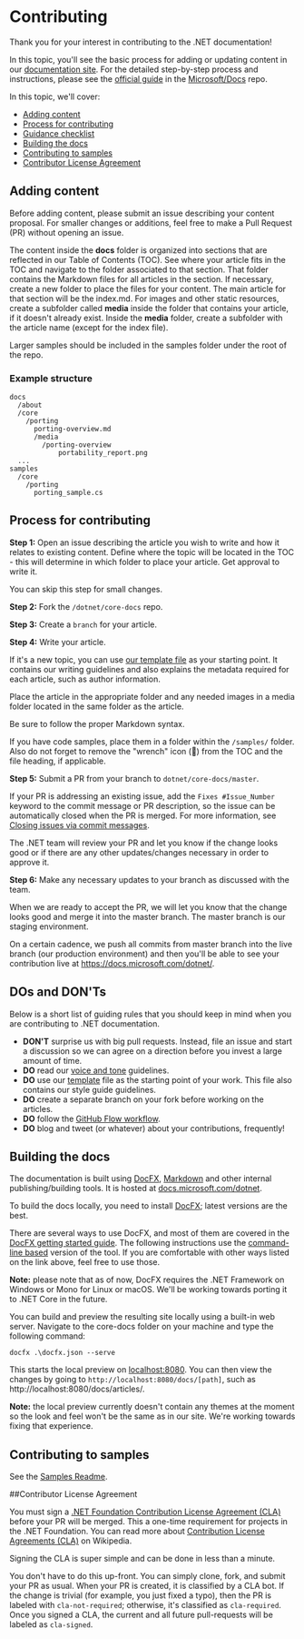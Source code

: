 Contributing
============

Thank you for your interest in contributing to the .NET documentation!

In this topic, you'll see the basic process for adding or updating content in our [documentation site](https://docs.microsoft.com/dotnet). For the detailed step-by-step process and instructions, please see the [official guide](https://github.com/Microsoft/Docs/blob/master/readme.md) in the [Microsoft/Docs](https://github.com/Microsoft/Docs) repo.

In this topic, we'll cover: 

* [Adding content](#adding-content)
* [Process for contributing](#process-for-contributing) 
* [Guidance checklist](#guidance-checklist)
* [Building the docs](#building-the-docs)
* [Contributing to samples](#contributing-to-samples)
* [Contributor License Agreement](#contributor-license-agreement)

## Adding content ##

Before adding content, please submit an issue describing your content proposal. For smaller changes or additions, feel free to make a Pull Request (PR) without opening an issue.

The content inside the **docs** folder is organized into sections that are reflected in our Table of Contents (TOC). 
See where your article fits in the TOC and navigate to the folder associated to that section.
That folder contains the Markdown files for all articles in the section.
If necessary, create a new folder to place the files for your content. The main article for that section will be the index.md. 
For images and other static resources, create a subfolder called **media** inside the folder that contains your article, if it doesn't already exist. Inside the **media** folder, create a subfolder with the article name (except for the index file).

Larger samples should be included in the samples folder under the root of the repo. 

### Example structure ###

    docs
      /about
      /core
        /porting
          porting-overview.md
          /media
            /porting-overview        
                portability_report.png
      ...
    samples
      /core
        /porting
          porting_sample.cs

## Process for contributing ##

**Step 1:** Open an issue describing the article you wish to write and how it
relates to existing content. Define where the topic will be located in the TOC - this will determine in which folder to place your article. Get approval to write it. 

You can skip this step for small changes.

**Step 2:** Fork the `/dotnet/core-docs` repo.

**Step 3:** Create a `branch` for your article.

**Step 4:** Write your article. 

If it's a new topic, you can use [our template file](template.md) as your starting point. It contains our writing guidelines and also explains the metadata required for each article, such as author information.

Place the article in the appropriate folder and any needed images in a media folder located in the same folder as the article.

Be sure to follow the proper Markdown syntax.
 
If you have code samples, place them in a folder within the `/samples/` folder. 
Also do not forget to remove the "wrench" icon (🔧) from the TOC and the file heading, if applicable. 

**Step 5:** Submit a PR from your branch to `dotnet/core-docs/master`.

If your PR is addressing an existing issue, add the `Fixes #Issue_Number` keyword to the commit message or PR description, so the issue can be automatically closed when the PR is merged. For more information, see [Closing issues via commit messages](https://help.github.com/articles/closing-issues-via-commit-messages/).

The .NET team will review your PR and let you know if the change looks good or if there are any other updates/changes necessary in order to approve it.

**Step 6:** Make any necessary updates to your branch as discussed with the team. 

When we are ready to accept the PR, we will let you know that the change looks good and merge it into the master branch. The master branch is our staging environment. 

On a certain cadence, we push all commits from master branch into the live branch (our production environment) and then you'll be able to see your contribution live at https://docs.microsoft.com/dotnet/. 

## DOs and DON'Ts ##

Below is a short list of guiding rules that you should keep in mind when you are contributing to .NET documentation.

- **DON'T** surprise us with big pull requests. Instead, file an issue and start a discussion so we can agree on a direction before you invest a large amount of time.
- **DO** read our [voice and tone](voice-tone.md) guidelines.
- **DO** use our [template](template.md) file as the starting point of your work. This file also contains our style guide guidelines.
- **DO** create a separate branch on your fork before working on the articles.
- **DO** follow the [GitHub Flow workflow](https://guides.github.com/introduction/flow/). 
- **DO** blog and tweet (or whatever) about your contributions, frequently!

## Building the docs ##

The documentation is built using [DocFX](http://dotnet.github.io/docfx/), 
[Markdown](https://daringfireball.net/projects/markdown/syntax) and other internal publishing/building tools. It is hosted at [docs.microsoft.com/dotnet](https://docs.microsoft.com/dotnet). 

To build the docs locally, you need to install [DocFX](https://dotnet.github.io/docfx/); latest versions are the best.

There are several ways to use DocFX, and most of them are covered in the [DocFX getting started guide](https://dotnet.github.io/docfx/tutorial/docfx_getting_started.html). 
The following instructions use the [command-line based](https://dotnet.github.io/docfx/tutorial/docfx_getting_started.html#2-use-docfx-as-a-command-line-tool) version of the tool. 
If you are comfortable with other ways listed on the link above, feel free to use those. 

**Note:** please note that as of now, DocFX requires the .NET Framework on Windows or Mono for Linux or macOS. We'll be working towards porting it to .NET Core in the future. 

You can build and preview the resulting site locally using a built-in web server. Navigate to the core-docs folder on your machine and type the following command:

	docfx .\docfx.json --serve
	
This starts the local preview on [localhost:8080](http://localhost:8080). You can then view the changes by going to `http://localhost:8080/docs/[path]`, such as http://localhost:8080/docs/articles/.

**Note:** the local preview currently doesn't contain any themes at the moment so the look and feel won't be the same as in our site. We're working towards fixing that experience.

## Contributing to samples

See the [Samples Readme](https://github.com/dotnet/core-docs/blob/master/samples/README.md).

##Contributor License Agreement

You must sign a [.NET Foundation Contribution License Agreement (CLA)](http://cla2.dotnetfoundation.org) before your PR will be merged. This a one-time requirement for projects in the .NET Foundation. You can read more about [Contribution License Agreements (CLA)](http://en.wikipedia.org/wiki/Contributor_License_Agreement) on Wikipedia.

Signing the CLA is super simple and can be done in less than a minute.

You don't have to do this up-front. You can simply clone, fork, and submit your PR as usual. When your PR is created, it is classified by a CLA bot. If the change is trivial (for example, you just fixed a typo), then the PR is labeled with `cla-not-required`; otherwise, it's classified as `cla-required`. Once you signed a CLA, the current and all future pull-requests will be labeled as `cla-signed`.